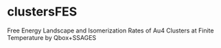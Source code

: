 # clustersFES
Free Energy Landscape and Isomerization Rates of Au4 Clusters at Finite Temperature by Qbox+SSAGES
